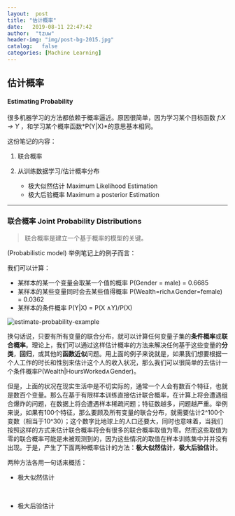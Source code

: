 ```yaml
---
layout:  post
title: "估计概率"
date:   2019-08-11 22:47:42                    
author:  "tzuw"
header-img: "img/post-bg-2015.jpg"
catalog:   false
categories: [Machine Learning]
---
```

## 估计概率

#### Estimating Probability

很多机器学习的方法都依赖于概率逼近。原因很简单，因为学习某个目标函数 *f:X -> Y* ，和学习某个概率函数*P(Y|X)*的意思基本相同。

这份笔记的内容：

1. 联合概率

2. 从训练数据学习/估计概率分布

   - 极大似然估计  Maximum Likelihood Estimation
   - 极大后验概率  Maximum a posterior Estimation


------

### 联合概率    Joint Probability Distributions

> 联合概率是建立一个基于概率的模型的关键。

(Probabilistic model) 举例笔记上的例子而言：

我们可以计算：

- 某样本的某一个变量会取某一个值的概率  P(Gender = male) = 0.6685
- 某样本的某些变量同时会去某些值得概率  P(Wealth=rich∧Gender=female) = 0.0362
- 某样本的条件概率 P(Y|X) = P(X ∧Y)/P(X)

![estimate-probability-example](../pics/estimate-probability-example.png)

换句话说，只要有所有变量的联合分布，就可以计算任何变量子集的**条件概率**或**联合概率**。理论上，我们可以通过这样估计概率的方法来解决任何基于这些变量的**分类**，**回归**，或其他的**函数近似**问题。用上面的例子来说就是，如果我们想要根据一个人工作的时长和性别来估计这个人的收入状况，那么我们可以很简单的去估计一个条件概率P(Wealth|HoursWorked∧Gender)。

但是，上面的状况在现实生活中是不切实际的，通常一个人会有数百个特征，也就是数百个变量。那么在基于有限样本训练直接估计联合概率，在计算上将会遭遇组合爆炸的问题，在数据上将会遭遇样本稀疏问题；特征数越多，问题越严重。举例来说，如果有100个特征，那么要顾及所有变量的联合分布，就需要估计2^100个变数（相当于10^30）；这个数字比地球上的人口还要大，同时也意味着，当我们按照这样的方式来估计联合概率将会有很多的联合概率取值为零。然而这些取值为零的联合概率可能是未被观测到的，因为这些情况的取值在样本训练集中并并没有出现。于是，产生了下面两种概率估计的方法：**极大似然估计**，**极大后验估计**。

两种方法各用一句话来概括：

- 极大似然估计

  ​

- 极大后验估计

